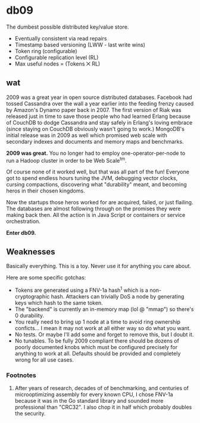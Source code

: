 # db09

The dumbest possible distributed key/value store.

* Eventually consistent via read repairs
* Timestamp based versioning (LWW - last write wins)
* Token ring (configurable)
* Configurable replication level (RL)
* Max useful nodes = (Tokens ⨉ RL)

## wat

2009 was a great year in open source distributed databases. Facebook had tossed
Cassandra over the wall a year earlier into the feeding frenzy caused by
Amazon's Dynamo paper back in 2007. The first version of Riak was released just
in time to save those people who had learned Erlang because of CouchDB to dodge
Cassandra and stay safely in Erlang's loving embrace (since staying on CouchDB
obviously wasn't going to work.) MongoDB's initial release was in 2009 as well
which promised web scale with secondary indexes and documents and memory maps
and benchmarks.

**2009 was great.** You no longer had to employ one-operator-per-node to run a
Hadoop cluster in order to be Web Scale<sup>tm</sup>.

Of course none of it worked well, but that was all part of the fun! Everyone
got to spend endless hours tuning the JVM, debugging vector clocks, cursing
compactions, discovering what "durability" meant, and becoming heros in their
chosen kingdoms.

Now the startups those heros worked for are acquired, failed, or just flailing.
The databases are almost following through on the promises they were making
back then. All the action is in Java Script or containers or service
orchestration.

**Enter db09.**

## Weaknesses

Basically everything. This is a toy. Never use it for anything you care about.

Here are some specific gotchas:

* Tokens are generated using a FNV-1a hash<sup>1</sup> which is a
  non-cryptographic hash.  Attackers can trivially DoS a node by generating
  keys which hash to the same token.
* The "backend" is currently an in-memory map (lol @ "mmap") so there's 0
  durability.
* You really need to bring up 1 node at a time to avoid ring ownership
  conficts... I mean it may not work at all either way so do what you want.
* No tests. Or maybe I'll add some and forget to remove this, but I doubt it.
* No tunables. To be fully 2009 compliant there should be dozens of poorly
  documented knobs which must be configured precisely for anything to work at
  all. Defaults should be provided and completely wrong for all use cases.

### Footnotes

1. After years of research, decades of of benchmarking, and centuries of
   microoptimizing assembly for every known CPU, I chose FNV-1a because it was
   in the Go standard library and sounded more professional than "CRC32". I
   also chop it in half which probably doubles the security.
